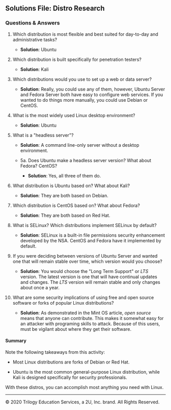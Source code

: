 ## Solutions File: Distro Research

### Questions & Answers

1. Which distribution is most flexible and best suited for day-to-day and administrative tasks?
    - **Solution**: Ubuntu

2. Which distribution is built specifically for penetration testers?
    - **Solution**: Kali

3. Which distributions would you use to set up a web or data server?
    - **Solution**: Really, you could use any of them, however, Ubuntu Server and Fedora Server both have easy to configure web services. If you wanted to do things more manually, you could use Debian or CentOS.

4. What is the most widely used Linux desktop environment?
    - **Solution**: Ubuntu

5. What is a "headless server"?
    - **Solution**: A command line-only server without a desktop environment.

    -  5a. Does Ubuntu make a headless server version? What about Fedora? CentOS?
         - **Solution**: Yes, all three of them do.

6. What distribution is Ubuntu based on? What about Kali?
    - **Solution**: They are both based on Debian.

7. Which distribution is CentOS based on? What about Fedora?
    - **Solution**: They are both based on Red Hat.

8. What is SELinux? Which distributions implement SELinux by default?  
    - **Solution**: SELinux is a built-in file permissions security enhancement developed by the NSA. CentOS and Fedora have it implemented by default.

9. If you were deciding between versions of Ubuntu Server and wanted one  that will remain stable over time, which version would you choose?
    - **Solution**: You would choose the "Long Term Support" or _LTS_ version. The latest version is one that will have continual updates and changes. The _LTS_ version will remain stable and only changes about once a year.

10. What are some security implications of using free and open source software or forks of popular Linux distributions?
    - **Solution**: As demonstrated in the Mint OS article, _open source_ means that anyone can contribute. This makes it somewhat easy for an attacker with programing skills to attack. Because of this users, must be vigilant about where they get their software.

#### Summary

Note the following takeaways from this activity:

- Most Linux distributions are forks of Debian or Red Hat.

- Ubuntu is the most common general-purpose Linux distribution, while Kali is designed specifically for security professionals.

With these distros, you can accomplish most anything you need with Linux.


---
© 2020 Trilogy Education Services, a 2U, Inc. brand. All Rights Reserved.

